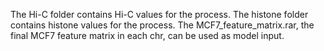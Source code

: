 The Hi-C folder contains Hi-C values for the process.
The histone folder contains histone values for the process.
The MCF7_feature_matrix.rar, the final MCF7 feature matrix in each chr, can be used as model input.

